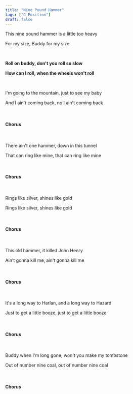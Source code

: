 ```yaml
---
title: "Nine Pound Hammer"
tags: ["G Position"]
draft: false
---
```


This nine pound hammer is a little too heavy

For my size, Buddy for my size

<br>

**Roll on buddy, don't you roll so slow**

**How can I roll, when the wheels won't roll**

<br>

I'm going to the mountain, just to see my baby

And I ain't coming back, no I ain't coming back

<br>

#### Chorus

<br>

There ain't one hammer, down in this tunnel

That can ring like mine, that can ring like mine

<br>

#### Chorus

<br>

Rings like silver, shines like gold

Rings like silver, shines like gold

<br>

#### Chorus

<br>

This old hammer, it killed John Henry

Ain't gonna kill me, ain't gonna kill me

<br>

#### Chorus

<br>

It's a long way to Harlan, and a long way to Hazard

Just to get a little booze, just to get a little booze

<br>

#### Chorus

<br>

Buddy when I'm long gone, won't you make my tombstone

Out of number nine coal, out of number nine coal

<br>

#### Chorus